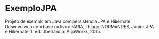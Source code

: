 # ExemploJPA
Projeto de exemplo em Java com persistência JPA e Hibernate
Desenvolvido com base no livro: FARIA, Thiago; NORMANDES, Júnior. JPA e Hibernate. 1. ed. Uberlândia: AlgaWorks, 2015.
